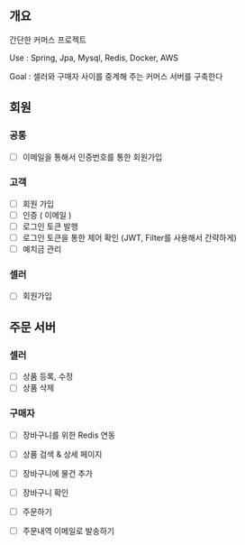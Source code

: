 ## 개요 
간단한 커머스 프로젝트 

Use : Spring, Jpa, Mysql, Redis, Docker, AWS

Goal : 셀러와 구매자 사이를 중계해 주는 커머스 서버를 구축한다


## 회원
### 공통 
- [ ]  이메일을 통해서 인증번호를 통한 회원가입

### 고객
- [ ]  회원 가입
- [ ]  인증 ( 이메일 )
- [ ]  로그인 토큰 발행
- [ ]  로그인 토큰을 통한 제어 확인 (JWT, Filter를 사용해서 간략하게)
- [ ]  예치금 관리 

### 셀러
- [ ]  회원가입


## 주문 서버 

### 셀러
- [ ]  상품 등록, 수정
- [ ]  상품 삭제

### 구매자 
- [ ]  장바구니를 위한 Redis 연동
- [ ]  상품 검색 & 상세 페이지
- [ ]  장바구니에 물건 추가
- [ ]  장바구니 확인
- [ ]  주문하기
- [ ]  주문내역 이메일로 발송하기

